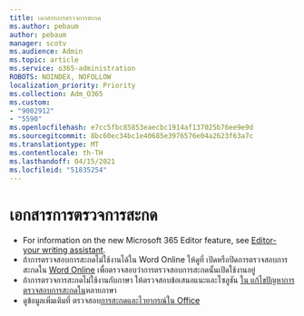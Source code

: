 ```yaml
---
title: เอกสารการตรวจการสะกด
ms.author: pebaum
author: pebaum
manager: scotv
ms.audience: Admin
ms.topic: article
ms.service: o365-administration
ROBOTS: NOINDEX, NOFOLLOW
localization_priority: Priority
ms.collection: Adm_O365
ms.custom:
- "9002912"
- "5590"
ms.openlocfilehash: e7cc5fbc85853eaecbc1914af137025b76ee9e9d
ms.sourcegitcommit: 8bc60ec34bc1e40685e3976576e04a2623f63a7c
ms.translationtype: MT
ms.contentlocale: th-TH
ms.lasthandoff: 04/15/2021
ms.locfileid: "51835254"
---
```

# <a name="spell-check-documents"></a>เอกสารการตรวจการสะกด

- For information on the new Microsoft 365 Editor feature, see [Editor- your writing assistant](https://support.office.com/article/microsoft-editor-checks-grammar-and-more-in-documents-mail-and-the-web-91ecbe1b-d021-4e9e-a82e-abc4cd7163d7).
- ถ้าการตรวจสอบการสะกดไม่ใช้งานได้ใน Word Online ให้ดูที่ เปิดหรือปิดการตรวจสอบการสะกดใน [Word Online](https://support.office.com/article/Turn-spell-check-on-or-off-in-Word-Online-fe0b5644-10e6-4e61-b661-441bff362a84) เพื่อตรวจสอบว่าการตรวจสอบการสะกดนั้นเปิดใช้งานอยู่
- ถ้าการตรวจการสะกดไม่ใช้งานกับภาษา ให้ตรวจสอบข้อเสนอแนะและโซลูชัน [ใน แก้ไขปัญหาการตรวจสอบการสะกดใน](https://support.office.com/article/troubleshoot-checking-spelling-and-grammar-in-multiple-languages-b887ad70-b15a-43f4-89bb-a41d18026e20)หลายภาษา
- ดูข้อมูลเพิ่มเติมที่ ตรวจสอบ[การสะกดและไวยากรณ์ใน Office](https://support.office.com/article/check-spelling-and-grammar-in-office-5cdeced7-d81d-47de-9096-efd0ee909227)
